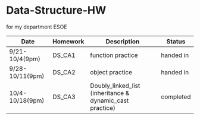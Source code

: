 # Data-Structure-HW
for my department ESOE

|Date|Homework|Description|Status
|----|------|-------|----|
|9/21-10/4(9pm)|DS_CA1|function practice|handed in
|9/28-10/11(9pm)|DS_CA2|object practice|handed in
|10/4-10/18(9pm)|DS_CA3|Doubly_linked_list (inheritance & dynamic_cast practice)|completed
